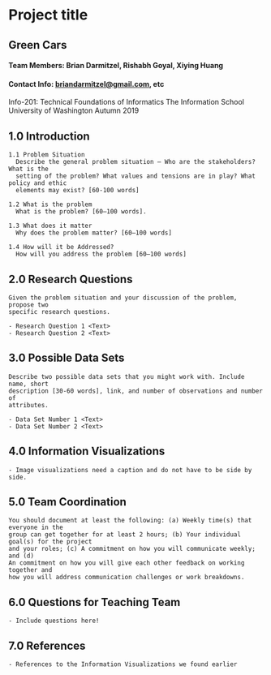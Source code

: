 # Project title

## Green Cars

#### Team Members: Brian Darmitzel, Rishabh Goyal, Xiying Huang
#### Contact Info: briandarmitzel@gmail.com, etc

Info-201: Technical Foundations of Informatics
The Information School
University of Washington
Autumn 2019

## 1.0 Introduction
    1.1 Problem Situation
      Describe the general problem situation – Who are the stakeholders? What is the
      setting of the problem? What values and tensions are in play? What policy and ethic
      elements may exist? [60-100 words]

    1.2 What is the problem
      What is the problem? [60–100 words].

    1.3 What does it matter
      Why does the problem matter? [60–100 words]

    1.4 How will it be Addressed?
      How will you address the problem [60–100 words]

## 2.0 Research Questions
    Given the problem situation and your discussion of the problem, propose two
    specific research questions.

    - Research Question 1 <Text>
    - Research Question 2 <Text>

## 3.0 Possible Data Sets
    Describe two possible data sets that you might work with. Include name, short
    description [30-60 words], link, and number of observations and number of
    attributes.

    - Data Set Number 1 <Text>
    - Data Set Number 2 <Text>

## 4.0 Information Visualizations
    - Image visualizations need a caption and do not have to be side by side.

## 5.0 Team Coordination
    You should document at least the following: (a) Weekly time(s) that everyone in the
    group can get together for at least 2 hours; (b) Your individual goal(s) for the project
    and your roles; (c) A commitment on how you will communicate weekly; and (d)
    An commitment on how you will give each other feedback on working together and
    how you will address communication challenges or work breakdowns.

## 6.0 Questions for Teaching Team
    - Include questions here!

## 7.0 References
    - References to the Information Visualizations we found earlier

